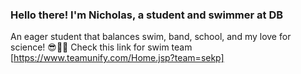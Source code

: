 ### __Hello there!__ I'm Nicholas, a student and swimmer at DB
An eager student that balances swim, band, school, and my love for science! 😎🧪🥇
Check this link for swim team [https://www.teamunify.com/Home.jsp?team=sekp]

<!--
**Scryguy101/Scryguy101** is a ✨ _special_ ✨ repository because its `README.md` (this file) appears on your GitHub profile.

Here are some ideas to get you started:

- 🔭 I’m currently working on ...
- 🌱 I’m currently learning ...
- 👯 I’m looking to collaborate on ...
- 🤔 I’m looking for help with ...
- 💬 Ask me about ...
- 📫 How to reach me: ...
- 😄 Pronouns: ...
- ⚡ Fun fact: ...
-->

